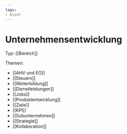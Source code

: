 ```yaml
---
tags:
- Asset
---
```

# Unternehmensentwicklung
Typ: [[Bereich]]

Themen:

* [[AHV und EO]]
* [[Steuern]]
* [[Weiterbildung]]
* [[Dienstleistungen]]
* [[Jobs]]
* [[Produktentwicklung]]
* [[Ziele]]
* [[KPI]]
* [[Subunternehmen]]
* [[Strategie]]
* [[Kollaboration]]